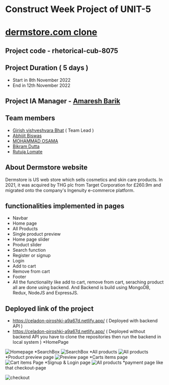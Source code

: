 # Construct Week Project of UNIT-5

# [dermstore.com clone](https://celadon-piroshki-a9a67d.netlify.app/)

## Project code - rhetorical-cub-8075

## Project Duration ( 5 days )

- Start in 8th November 2022
- End in 12th November 2022

## Project IA Manager - [Amaresh Barik](https://github.com/amareshcoding)

## Team members

- [Girish vishveshvara Bhat](https://github.com/1Gireesh) ( Team Lead )
- [Abhijit Biswas](https://github.com/abhijitnr)
- [MOHAMMAD OSAMA](https://github.com/osamakhan9)
- [Bikram Dutta](https://github.com/bikramboss8055)
- [Rutuja Lomate](https://github.com/Rutujalomate)

## About Dermstore website

Dermstore is US web store which sells cosmetics and skin care products. In 2021, it was acquired by THG plc from Target Corporation for £260.9m and migrated onto the company's Ingenuity e-commerce platform.

## functionalities implemented in pages

- Navbar
- Home page
- All Products
- Single product preview 
- Home page slider
- Product slider
- Search function
- Register or signup
- Login
- Add to cart
- Remove from cart
- Footer
- All the functionality like add to cart, remove from cart, seraching product all are done using backend. And Backend is build using MongoDB, Redux, NodeJS and ExpressJS.

## Deployed link of the project

- https://celadon-piroshki-a9a67d.netlify.app/ ( Deployed with backend API )
- https://celadon-piroshki-a9a67d.netlify.app/ ( Deployed without backend API you have to clone the repositories then run the backend in local system )
*HomePage
<img src="https://i.imgur.com/2DPQevY.png" alt="Homepage" />
*SearchBox
<img src="https://i.imgur.com/BiGDZ1b.png" alt="SearchBox" />
*All products
<img src="https://i.imgur.com/8VJEagZ.png" alt="All products" />
*Product preview page
<img src="https://i.imgur.com/wBj6QFp.png" alt="Preview page" />
*Carts items page
<img src="https://i.imgur.com/IyQZhsk.png" alt="Cart items Page" />
*Signup & Login page
<img src="https://i.imgur.com/5nSvHdz.png" alt="All products" />
*payment page like that checkout-page
<!-- <img src='https://imgur.com/a/WOSWpxV' alt='payment'/> -->

![checkout](https://user-images.githubusercontent.com/101393695/209431837-6dcde06b-9873-4273-a16f-74d97cd97df6.png)

